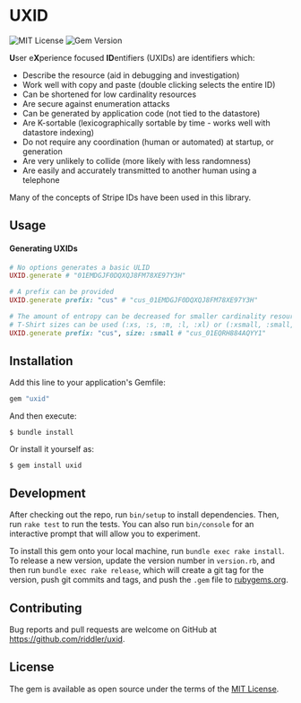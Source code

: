 # UXID

![MIT License][badge_license_url]
![Gem Version][badge_version_url]


**U**ser e**X**perience focused **ID**entifiers (UXIDs) are identifiers which:

* Describe the resource (aid in debugging and investigation)
* Work well with copy and paste (double clicking selects the entire ID)
* Can be shortened for low cardinality resources
* Are secure against enumeration attacks
* Can be generated by application code (not tied to the datastore)
* Are K-sortable (lexicographically sortable by time - works well with datastore indexing)
* Do not require any coordination (human or automated) at startup, or generation
* Are very unlikely to collide (more likely with less randomness)
* Are easily and accurately transmitted to another human using a telephone

Many of the concepts of Stripe IDs have been used in this library.

## Usage

#### Generating UXIDs

```ruby
# No options generates a basic ULID
UXID.generate # "01EMDGJF0DQXQJ8FM78XE97Y3H"

# A prefix can be provided
UXID.generate prefix: "cus" # "cus_01EMDGJF0DQXQJ8FM78XE97Y3H"

# The amount of entropy can be decreased for smaller cardinality resources
# T-Shirt sizes can be used (:xs, :s, :m, :l, :xl) or (:xsmall, :small, :medium, :large, :xlarge)
UXID.generate prefix: "cus", size: :small # "cus_01EQRH884AQYY1"
```


## Installation

Add this line to your application's Gemfile:

```ruby
gem "uxid"
```

And then execute:

    $ bundle install

Or install it yourself as:

    $ gem install uxid


## Development

After checking out the repo, run `bin/setup` to install dependencies. Then, run `rake test` to run the tests. You can also run `bin/console` for an interactive prompt that will allow you to experiment.

To install this gem onto your local machine, run `bundle exec rake install`. To release a new version, update the version number in `version.rb`, and then run `bundle exec rake release`, which will create a git tag for the version, push git commits and tags, and push the `.gem` file to [rubygems.org](https://rubygems.org).

## Contributing

Bug reports and pull requests are welcome on GitHub at https://github.com/riddler/uxid.


## License

The gem is available as open source under the terms of the [MIT License](https://opensource.org/licenses/MIT).

<!-- LINKS -->
[mit_license_url]: http://opensource.org/licenses/MIT

<!-- BADGES -->
[badge_license_url]: https://img.shields.io/badge/license-MIT-brightgreen.svg?cacheSeconds=3600?style=flat-square
[badge_version_url]: https://badge.fury.io/rb/uxid.svg
